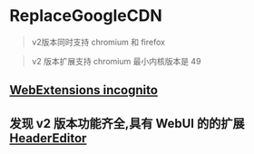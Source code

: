 # ReplaceGoogleCDN

> v2版本同时支持 chromium 和 firefox

> v2 版本扩展支持 chromium 最小内核版本是 49


## [WebExtensions incognito](https://developer.mozilla.org/en-US/docs/Mozilla/Add-ons/WebExtensions/manifest.json/incognito)
## 发现 v2 版本功能齐全,具有 WebUI 的的扩展 [HeaderEditor](https://github.com/FirefoxBar/HeaderEditor.git)